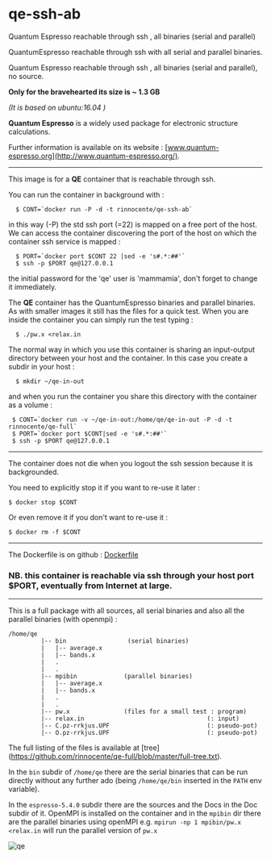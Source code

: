 # qe-ssh-ab
Quantum Espresso  reachable through ssh , all binaries (serial and parallel)

QuantumEspresso reachable through ssh with all serial and parallel binaries.

Quantum Espresso reachable through ssh , all binaries (serial and parallel), no source.

**Only for the bravehearted  its size is ~ 1.3 GB**

*(It is based on ubuntu:16.04 )*


**Quantum Espresso** is a widely used package for electronic structure calculations.

Further information is  available on its website : [www.quantum-espresso.org](http://www.quantum-espresso.org/).

---

This image is for a **QE** container that is reachable through ssh.


You can run the container in background  with :
```
  $ CONT=`docker run -P -d -t rinnocente/qe-ssh-ab`
```
in this way (-P) the std ssh port (=22) is mapped on a free port of the host. We can access the container discovering the port of the host on which the container ssh service is mapped :
```
  $ PORT=`docker port $CONT 22 |sed -e 's#.*:##'`
  $ ssh -p $PORT qe@127.0.0.1
```
the initial password for the 'qe' user is 'mammamia', don't forget to change it immediately.

The **QE** container has the   QuantumEspresso  binaries and parallel binaries.
As with smaller images it still has the files for a quick test.
When you are inside the container you can simply run the test typing :
```
  $ ./pw.x <relax.in
```
The normal way in which you use this container is sharing an input-output directory between your host  and the container. In this case you create a subdir in your host :
```
  $ mkdir ~/qe-in-out
```
and when you run the container you share this directory with the container as a volume :
```
 $ CONT=`docker run -v ~/qe-in-out:/home/qe/qe-in-out -P -d -t rinnocente/qe-full`
 $ PORT=`docker port $CONT|sed -e 's#.*:##'`
 $ ssh -p $PORT qe@127.0.0.1
```
---
The container does not die when you logout the ssh session because it is backgrounded.

You need to explicitly stop it if you want to re-use it later :
```
$ docker stop $CONT
```

Or even remove it if you don't want to re-use it :
```
$ docker rm -f $CONT
```
---
The Dockerfile is on github : [Dockerfile](https://github.com/rinnocente/qe-full)

### NB. this container is reachable via ssh through **your host port $PORT**, eventually from Internet at large.

---
This is a full package with all sources, all  serial binaries and also all the parallel binaries (with openmpi) :
```
/home/qe 
         |-- bin                 (serial binaries)
         |   |-- average.x
         |   |-- bands.x
         |   .
         |   .
         |-- mpibin             (parallel binaries)
         |   |-- average.x
         |   |-- bands.x
         |   .
         |   .
         |-- pw.x               (files for a small test : program)
         |-- relax.in                                  (: input)
         |-- C.pz-rrkjus.UPF                           (: pseudo-pot)
         |-- O.pz-rrkjus.UPF                           (: pseudo-pot)

```
The full listing of the files is available at [tree] (https://github.com/rinnocente/qe-full/blob/master/full-tree.txt).

In the `bin` subdir of ```/home/qe``` there are the serial binaries that can be run directly without any further ado (being ```/home/qe/bin``` inserted in the ```PATH``` env variable).

In the ```espresso-5.4.0``` subdir there are the sources and the Docs in the Doc subdir of it.
OpenMPI is installed on the container and in the ```mpibin``` dir there are the parallel binaries using openMPI e.g.  ```mpirun -np 1 mpibin/pw.x <relax.in``` will run the parallel version of ```pw.x```


![qe](http://www.quantum-espresso.org/wp-content/uploads/2011/12/Quantum_espresso_logo.jpg)

